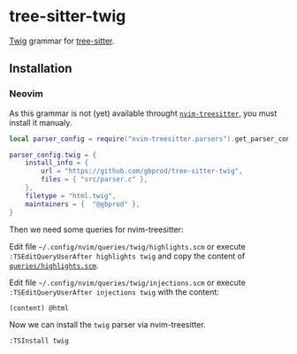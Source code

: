 # tree-sitter-twig

[Twig](https://twig.symfony.com/) grammar for [tree-sitter](https://github.com/tree-sitter/tree-sitter).

## Installation

### Neovim

As this grammar is not (yet) available throught [`nvim-treesitter`](https://github.com/nvim-treesitter/nvim-treesitter),
you must install it manualy.

```lua
local parser_config = require("nvim-treesitter.parsers").get_parser_configs()

parser_config.twig = {
    install_info = {
        url = "https://github.com/gbprod/tree-sitter-twig",
        files = { "src/parser.c" },
    },
    filetype = "html.twig",
    maintainers = {  "@gbprod" },
}
```

Then we need some queries for nvim-treesitter:

Edit file `~/.config/nvim/queries/twig/highlights.scm` or execute `:TSEditQueryUserAfter highlights twig`
and copy the content of [`queries/highlights.scm`](https://github.com/gbprod/tree-sitter-twig/blob/main/queries/highlights.scm).

Edit file `~/.config/nvim/queries/twig/injections.scm` or execute `:TSEditQueryUserAfter injections twig` with the content:

```scheme
(content) @html
```

Now we can install the `twig` parser via nvim-treesitter.

```vim
:TSInstall twig
```
